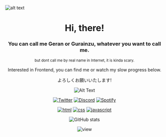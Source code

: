 ![alt text](https://img.wattpad.com/userbgs/jomssans_.1920.62277.jpg)

<div align="center">

# Hi, there!

### You can call me Geran or Gurainzu, whatever you want to call me.

<sub>but dont call me by real name in Internet, it is kinda scary.</sub>

Interested in Frontend, you can find me or watch my slow progress below.
  
よろしくお願いいたします!

![Alt Text](https://media.tenor.com/S2TlbsmiokQAAAAC/border-line-violet.gif)

[![Twitter](https://img.shields.io/badge/-Twitter-1DA1F2?style=for-the-badge&logo=Twitter&logoColor=white)](https://twitter.com/gurainzu)
[![Discord](https://img.shields.io/badge/Discord-5865F2?style=for-the-badge&logo=discord&logoColor=white)](https://discord.gg/JF4S8JuGc5)
[![Spotify](https://img.shields.io/badge/Spotify-1ED760?&style=for-the-badge&logo=spotify&logoColor=white)](https://open.spotify.com/user/gurainzu.)


[![html](https://img.shields.io/badge/html-★★-lightgrey?labelColor=E34F26&logo=HTML5&style=for-the-badge&logoColor=white)](https://www.w3schools.com/html)
[![css](https://img.shields.io/badge/css-★-lightgrey?labelColor=1572B6&logo=CSS3&style=for-the-badge&logoColor=white)](https://www.w3schools.com/css)
[![javascript](https://img.shields.io/badge/javascript--lightgrey?labelColor=F7DF1E&logo=JavaScript&style=for-the-badge&logoColor=black)](https://www.w3schools.com/js)

![GitHub stats](https://github-readme-stats-git-masterrstaa-rickstaa.vercel.app/api?username=gurainzu&theme=dark://github.com/gurainzu)

![view](https://komarev.com/ghpvc/?username=gurainzu&style=flat-square&label=was&nbsp;here!)

  </div>
